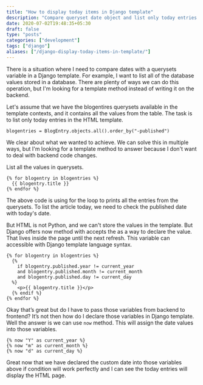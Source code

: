 ```yaml
---
title: "How to display today items in Django template"
description: "Compare queryset date object and list only today entries in Django Template"
date: 2020-07-02T19:48:35+05:30
draft: false
type: "posts"
categories: ["development"]
tags: ["django"]
aliases: ["/django-display-today-items-in-template/"]
---
```

There is a situation where I need to compare dates with a querysets variable in a Django template. For example, I want to list all of the database values stored in a database. There are plenty of ways we can do this operation, but I'm looking for a template method instead of writing it on the backend.

Let's assume that we have the blogentires querysets available in the template contexts, and it contains all the values from the table.  The task is to list only today entries in the HTML template.

```
blogentries = BlogEntry.objects.all().order_by("-published")
```

We clear about what we wanted to achieve. We can solve this in multiple ways, but I'm looking for a template method to answer because I don't want to deal with backend code changes.

List all the values in querysets.

```
{% for blogentry in blogentries %}
  {{ blogentry.title }}
{% endfor %}
```
The above code is using for the loop to prints all the entries from the querysets. To list the article today, we need to check the published date with today's date.

But HTML is not Python, and we can't store the values in the template. But Django offers now method with accepts the as a way to declare the value. That lives inside the page until the next refresh. This variable can accessible with Django template language syntax.

```
{% for blogentry in blogentries %}
  {%
    if blogentry.published.year != current_year
    and blogentry.published.month != current_month
    and blogentry.published.day != current_day
  %}
    <p>{{ blogentry.title }}</p>
  {% endif %}
{% endfor %}
```

Okay that’s great but do I have to pass those variables from backend to frontend? It’s not then how do I declare those variables in Django template. Well the answer is we can use `now` method.  This will assign the date values into those variables.

```
{% now "Y" as current_year %}
{% now "m" as current_month %}
{% now "d" as current_day %}
```

Great now that we have declared the custom date into those variables above if condition will work perfectly and I can see the today entries will display the HTML page.
